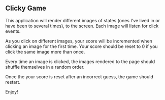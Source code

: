 ## Clicky Game

This application will render different images of states (ones I've lived in or have been to several times), to the screen. Each image will listen for click events.

As you click on different images, your score will be incremented when clicking an image for the first time. Your score should be reset to 0 if you click the same image more than once.

Every time an image is clicked, the images rendered to the page should shuffle themselves in a random order.

Once the your score is reset after an incorrect guess, the game should restart.

Enjoy!